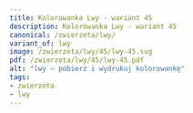 ```yaml
---
title: Kolorowanka Lwy - wariant 45
description: Kolorowanka Lwy - wariant 45
canonical: /zwierzeta/lwy/
variant_of: lwy
image: /zwierzeta/lwy/45/lwy-45.svg
pdf: /zwierzeta/lwy/45/lwy-45.pdf
alt: "lwy – pobierz i wydrukuj kolorowankę"
tags:
- zwierzeta
- lwy
---
```

